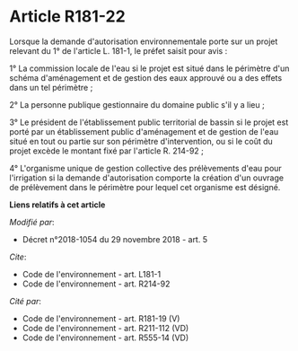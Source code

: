# Article R181-22

Lorsque la demande d'autorisation environnementale porte sur un projet relevant du 1° de l'article L. 181-1, le préfet saisit
pour avis :

1° La commission locale de l'eau si le projet est situé dans le périmètre d'un schéma d'aménagement et de gestion des eaux
approuvé ou a des effets dans un tel périmètre ;

2° La personne publique gestionnaire du domaine public s'il y a lieu ;

3° Le président de l'établissement public territorial de bassin si le projet est porté par un établissement public
d'aménagement et de gestion de l'eau situé en tout ou partie sur son périmètre d'intervention, ou si le coût du projet excède
le montant fixé par l'article R. 214-92 ;

4° L'organisme unique de gestion collective des prélèvements d'eau pour l'irrigation si la demande d'autorisation comporte la
création d'un ouvrage de prélèvement dans le périmètre pour lequel cet organisme est désigné.

**Liens relatifs à cet article**

_Modifié par_:

  - Décret n°2018-1054 du 29 novembre 2018 - art. 5

_Cite_:

  - Code de l'environnement - art. L181-1
  - Code de l'environnement - art. R214-92

_Cité par_:

  - Code de l'environnement - art. R181-19 (V)
  - Code de l'environnement - art. R211-112 (VD)
  - Code de l'environnement - art. R555-14 (VD)
